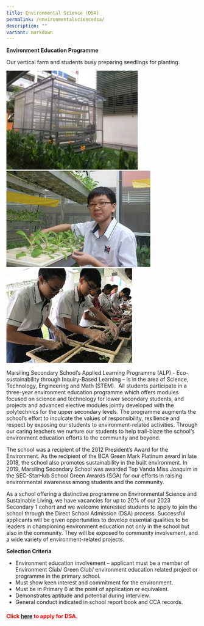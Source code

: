 ```yaml
---
title: Environmental Science (DSA)
permalink: /environmentalsciencedsa/
description: ""
variant: markdown
---
```

**Environment Education Programme**

Our vertical farm and students busy preparing seedlings for planting.



 ![](/images/Environment%20Education%20Programme_1.jpg)  ![](/images/Environment%20Education%20Programme_2.jpg)  ![](/images/Environment%20Education%20Programme_3.jpg)





Marsiling Secondary School’s Applied Learning Programme (ALP) - Eco-sustainability through Inquiry-Based Learning – is in the area of Science, Technology, Engineering and Math (STEM). &nbsp;All students participate in a three-year environment education programme which offers modules focused on science and technology for lower secondary students, and projects and advanced elective modules jointly developed with the polytechnics for the upper secondary levels. The programme augments the school’s effort to inculcate the values of responsibility, resilience and respect by exposing our students to environment-related activities.&nbsp;Through our caring teachers we nurture our students to help trail-blaze the school’s environment education efforts to the community and beyond.

The school was a recipient of the 2012 President’s Award for the Environment. As the recipient of the BCA Green Mark Platinum award in late 2018, the school also promotes sustainability in the built environment. In 2019, Marsiling Secondary School was awarded Top Vanda Miss Joaquim in the SEC-StarHub School Green Awards (SGA) for our efforts in raising environmental awareness among students and the community.

As a school offering a distinctive programme on Environmental Science and Sustainable Living, we have vacancies for up to 20% of our 2023 Secondary 1 cohort and we welcome interested students to apply to join the school through the Direct School Admission (DSA) process. Successful applicants will be given opportunities to develop essential qualities to be leaders in championing environment education not only in the school but also in the community. They will be exposed to community involvement, and a wide variety of environment-related projects.

**Selection Criteria**

*   Environment education involvement – applicant must be a member of Environment Club/ Green Club/ environment education related project or programme in the primary school.
*   Must show keen interest and commitment for the environment.
*   Must be in Primary 6 at the point of application or equivalent.
*   Demonstrates aptitude and potential during interview.
*   General conduct indicated in school report book and CCA records.

<h4 style="color:red" align="left">Click&nbsp;<a href="https://www.moe.gov.sg/secondary/dsa">here</a>&nbsp;to apply for DSA.</h4>